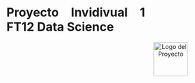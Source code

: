 <h1 align='center' style="font-weight:light; text-align:justify; margin-left: 80px; margin-right: 100px;">
  Proyecto Invidivual 1 FT12 Data Science
</h1>

<p align="center">
  <img src="https://d31uz8lwfmyn8g.cloudfront.net/Assets/logo-henry-white-lg.png" alt="Logo del Proyecto" style="float:right; width:80px;" />
</p>
